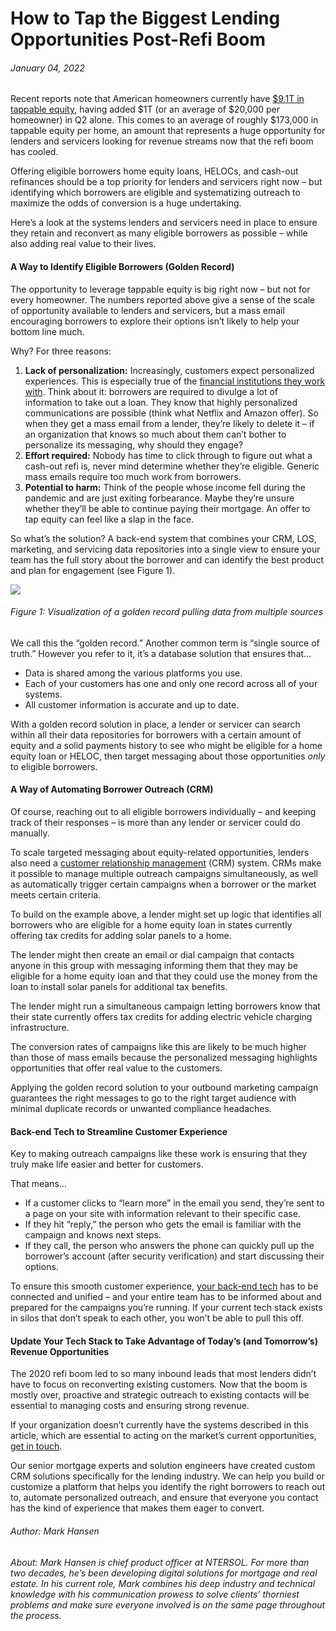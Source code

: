 # How to Tap the Biggest Lending Opportunities Post-Refi Boom

###### January 04, 2022

Recent reports note that American homeowners currently have [$9.1T in tappable equity](https://www.prnewswire.com/news-releases/black-knight-tappable-equity-rises-1-trillion-in-q2-2021-alone-to-hit-all-time-high-of-9-1-trillion-quarter-also-sees-largest-volume-of-cash-out-refis-in-15-years-301368996.html), having added $1T (or an average of $20,000 per homeowner) in Q2 alone. This comes to an average of roughly $173,000 in tappable equity per home, an amount that represents a huge opportunity for lenders and servicers looking for revenue streams now that the refi boom has cooled.

Offering eligible borrowers home equity loans, HELOCs, and cash-out refinances should be a top priority for lenders and servicers right now – but identifying which borrowers are eligible and systematizing outreach to maximize the odds of conversion is a huge undertaking.

Here’s a look at the systems lenders and servicers need in place to ensure they retain and reconvert as many eligible borrowers as possible – while also adding real value to their lives.

#### A Way to Identify Eligible Borrowers (Golden Record)

The opportunity to leverage tappable equity is big right now – but not for every homeowner. The numbers reported above give a sense of the scale of opportunity available to lenders and servicers, but a mass email encouraging borrowers to explore their options isn’t likely to help your bottom line much.

Why? For three reasons:

1.  **Lack of personalization:** Increasingly, customers expect personalized experiences. This is especially true of the [financial institutions they work with](https://images.info.accenture.com/Web/ACCENTURE/%7B0ac62f15-bd01-4a8a-b6d7-b75345fa9dd5%7D_Accenture-Banking-Consumer-Study-2020.pdf?elqcst=272&elqcsid=227). Think about it: borrowers are required to divulge a lot of information to take out a loan. They know that highly personalized communications are possible (think what Netflix and Amazon offer). So when they get a mass email from a lender, they’re likely to delete it – if an organization that knows so much about them can’t bother to personalize its messaging, why should they engage?
2.  **Effort required:** Nobody has time to click through to figure out what a cash-out refi is, never mind determine whether they’re eligible. Generic mass emails require too much work from borrowers.
3.  **Potential to harm:** Think of the people whose income fell during the pandemic and are just exiting forbearance. Maybe they’re unsure whether they’ll be able to continue paying their mortgage. An offer to tap equity can feel like a slap in the face.

So what’s the solution? A back-end system that combines your CRM, LOS, marketing, and servicing data repositories into a single view to ensure your team has the full story about the borrower and can identify the best product and plan for engagement (see Figure 1).

![](https://ntersol.com/wp-content/uploads/2022/01/encompass.png)

###### Figure 1: Visualization of a golden record pulling data from multiple sources

We call this the “golden record.” Another common term is “single source of truth.” However you refer to it, it’s a database solution that ensures that…

- Data is shared among the various platforms you use.
- Each of your customers has one and only one record across all of your systems.
- All customer information is accurate and up to date.

With a golden record solution in place, a lender or servicer can search within all their data repositories for borrowers with a certain amount of equity and a solid payments history to see who might be eligible for a home equity loan or HELOC, then target messaging about those opportunities _only_ to eligible borrowers.

#### A Way of Automating Borrower Outreach (CRM)

Of course, reaching out to all eligible borrowers individually – and keeping track of their responses – is more than any lender or servicer could do manually.

To scale targeted messaging about equity-related opportunities, lenders also need a [customer relationship management](https://ntersol.com/blog/mortgage-lending-crm-should-you-build-or-buy/) (CRM) system. CRMs make it possible to manage multiple outreach campaigns simultaneously, as well as automatically trigger certain campaigns when a borrower or the market meets certain criteria.

To build on the example above, a lender might set up logic that identifies all borrowers who are eligible for a home equity loan in states currently offering tax credits for adding solar panels to a home.

The lender might then create an email or dial campaign that contacts anyone in this group with messaging informing them that they may be eligible for a home equity loan and that they could use the money from the loan to install solar panels for additional tax benefits.

The lender might run a simultaneous campaign letting borrowers know that their state currently offers tax credits for adding electric vehicle charging infrastructure.

The conversion rates of campaigns like this are likely to be much higher than those of mass emails because the personalized messaging highlights opportunities that offer real value to the customers.

Applying the golden record solution to your outbound marketing campaign guarantees the right messages to go to the right target audience with minimal duplicate records or unwanted compliance headaches.

#### Back-end Tech to Streamline Customer Experience

Key to making outreach campaigns like these work is ensuring that they truly make life easier and better for customers.

That means…

- If a customer clicks to “learn more” in the email you send, they’re sent to a page on your site with information relevant to their specific case.
- If they hit “reply,” the person who gets the email is familiar with the campaign and knows next steps.
- If they call, the person who answers the phone can quickly pull up the borrower’s account (after security verification) and start discussing their options.

To ensure this smooth customer experience, [your back-end tech](https://ntersol.com/blog/mortgage-lending-crm-should-you-build-or-buy/) has to be connected and unified – and your entire team has to be informed about and prepared for the campaigns you’re running. If your current tech stack exists in silos that don’t speak to each other, you won’t be able to pull this off.

#### Update Your Tech Stack to Take Advantage of Today’s (and Tomorrow’s) Revenue Opportunities

The 2020 refi boom led to so many inbound leads that most lenders didn’t have to focus on reconverting existing customers. Now that the boom is mostly over, proactive and strategic outreach to existing contacts will be essential to managing costs and ensuring strong revenue.

If your organization doesn’t currently have the systems described in this article, which are essential to acting on the market’s current opportunities, [get in touch](https://ntersol.com/contact/).

Our senior mortgage experts and solution engineers have created custom CRM solutions specifically for the lending industry. We can help you build or customize a platform that helps you identify the right borrowers to reach out to, automate personalized outreach, and ensure that everyone you contact has the kind of experience that makes them eager to convert.

###### Author: Mark Hansen

###### About: Mark Hansen is chief product officer at NTERSOL. For more than two decades, he’s been developing digital solutions for mortgage and real estate. In his current role, Mark combines his deep industry and technical knowledge with his communication prowess to solve clients’ thorniest problems and make sure everyone involved is on the same page throughout the process.
